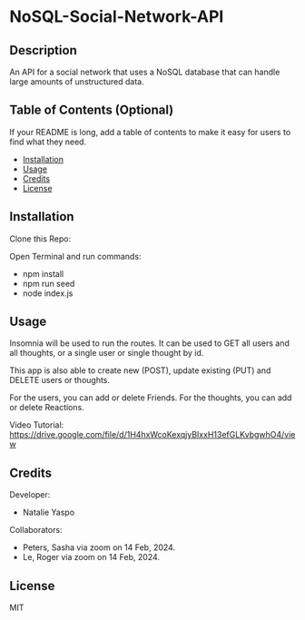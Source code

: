 # NoSQL-Social-Network-API

## Description

An API for a social network that uses a NoSQL database that can handle large amounts of unstructured data.

## Table of Contents (Optional)

If your README is long, add a table of contents to make it easy for users to find what they need.

- [Installation](#installation)
- [Usage](#usage)
- [Credits](#credits)
- [License](#license)

## Installation

Clone this Repo:

Open Terminal and run commands:
- npm install
- npm run seed
- node index.js

## Usage

Insomnia will be used to run the routes.
It can be used to GET all users and all thoughts, or a single user or single thought by id.

This app is also able to create new (POST), update existing (PUT) and DELETE users or thoughts.

For the users, you can add or delete Friends.
For the thoughts, you can add or delete Reactions.

Video Tutorial: https://drive.google.com/file/d/1H4hxWcoKexqjyBIxxH13efGLKvbgwhO4/view

## Credits

Developer:
- Natalie Yaspo

Collaborators:
- Peters, Sasha via zoom on 14 Feb, 2024.
- Le, Roger via zoom on 14 Feb, 2024.

## License

MIT
